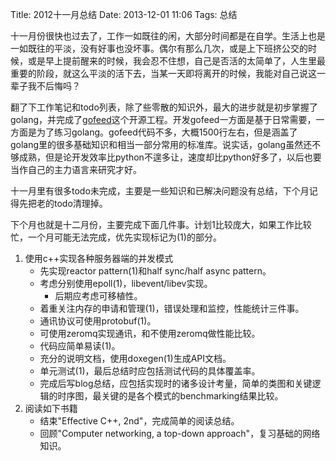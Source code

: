 Title: 2012十一月总结
Date: 2013-12-01 11:06
Tags: 总结

[1]: https://github.com/mawenbao/gofeed "my github repo of gofeed"

十一月份很快也过去了，工作一如既往的闲，大部分时间都是在自学。生活上也是一如既往的平淡，没有好事也没坏事。偶尔有那么几次，或是上下班挤公交的时候，或是早上提前醒来的时候，我会忍不住想，自己是否活的太简单了，人生里最重要的阶段，就这么平淡的活下去，当某一天即将离开的时候，我能对自己说这一辈子我不后悔吗？

翻了下工作笔记和todo列表，除了些零散的知识外，最大的进步就是初步掌握了golang，并完成了[gofeed][1]这个开源工程。开发gofeed一方面是基于日常需要，一方面是为了练习golang。gofeed代码不多，大概1500行左右，但是涵盖了golang里的很多基础知识和相当一部分常用的标准库。说实话，golang虽然还不够成熟，但是论开发效率比python不遑多让，速度却比python好多了，以后也要当作自己的主力语言来研究才好。

十一月里有很多todo未完成，主要是一些知识和已解决问题没有总结，下个月记得先把老的todo清理掉。

下个月也就是十二月份，主要完成下面几件事。计划1比较庞大，如果工作比较忙，一个月可能无法完成，优先实现标记为(1)的部分。

1. 使用c++实现各种服务器端的并发模式
    *  先实现reactor pattern(1)和half sync/half async pattern。
    *  考虑分别使用epoll(1)，libevent/libev实现。
        *  后期应考虑可移植性。
    *  着重关注内存的申请和管理(1)，错误处理和监控，性能统计三件事。
    *  通讯协议可使用protobuf(1)。
    *  可使用zeromq实现通讯，和不使用zeromq做性能比较。
    *  代码应简单易读(1)。
    *  充分的说明文档，使用doxegen(1)生成API文档。
    *  单元测试(1)，最后总结时应包括测试代码的具体覆盖率。
    *  完成后写blog总结，应包括实现时的诸多设计考量，简单的类图和关键逻辑的时序图，最关键的是各个模式的benchmarking结果比较。
2. 阅读如下书籍
    *  结束"Effective C++, 2nd"，完成简单的阅读总结。
    *  回顾"Computer networking, a top-down approach"，复习基础的网络知识。

